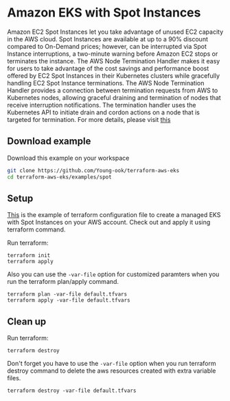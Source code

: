 # Amazon EKS with Spot Instances
Amazon EC2 Spot Instances let you take advantage of unused EC2 capacity in the AWS cloud. Spot Instances are available at up to a 90% discount compared to On-Demand prices; however, can be interrupted via Spot Instance interruptions, a two-minute warning before Amazon EC2 stops or terminates the instance. The AWS Node Termination Handler makes it easy for users to take advantage of the cost savings and performance boost offered by EC2 Spot Instances in their Kubernetes clusters while gracefully handling EC2 Spot Instance terminations. The AWS Node Termination Handler provides a connection between termination requests from AWS to Kubernetes nodes, allowing graceful draining and termination of nodes that receive interruption notifications. The termination handler uses the Kubernetes API to initiate drain and cordon actions on a node that is targeted for termination.
For more details, please visit [this](https://github.com/Young-ook/terraform-aws-eks/blob/main/modules/node-termination-handler/)

## Download example
Download this example on your workspace
```sh
git clone https://github.com/Young-ook/terraform-aws-eks
cd terraform-aws-eks/examples/spot
```

## Setup
[This](https://github.com/Young-ook/terraform-aws-eks/blob/main/examples/spot/main.tf) is the example of terraform configuration file to create a managed EKS with Spot Instances on your AWS account. Check out and apply it using terraform command.

Run terraform:
```
terraform init
terraform apply
```
Also you can use the `-var-file` option for customized paramters when you run the terraform plan/apply command.
```
terraform plan -var-file default.tfvars
terraform apply -var-file default.tfvars
```

## Clean up
Run terraform:
```
terraform destroy
```
Don't forget you have to use the `-var-file` option when you run terraform destroy command to delete the aws resources created with extra variable files.
```
terraform destroy -var-file default.tfvars
```
